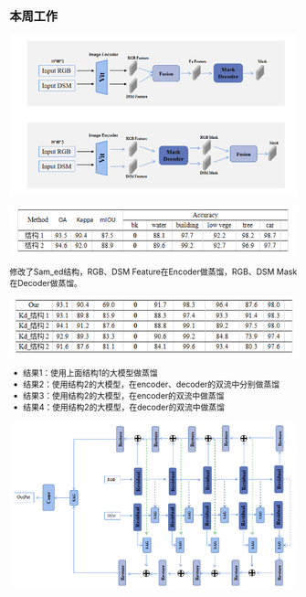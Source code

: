 ## 本周工作

![image-20231106115122527](../images/11_6_1.png)

![image-20231106115255821](../images/11_6_2.png)

修改了Sam_ed结构，RGB、DSM Feature在Encoder做蒸馏，RGB、DSM Mask在Decoder做蒸馏。

![image-20231106115322200](../images/11_6_3.png)

* 结果1：使用上面结构1的大模型做蒸馏
* 结果2：使用结构2的大模型，在encoder、decoder的双流中分别做蒸馏
* 结果3：使用结构2的大模型，在encoder的双流中做蒸馏
* 结果4：使用结构2的大模型，在decoder的双流中做蒸馏

![image-20231106115322200](../images/10_16_1.png)

